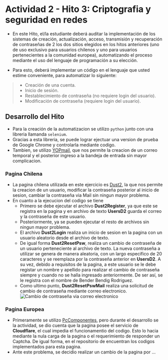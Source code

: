 Actividad 2 - Hito 3: Criptografia y seguridad en redes
===============
- En este Hito, el/la estudiante deberá auditar la implementación de los sistemas de creación, actualización, acceso, transmisión y recuperación de contraseñas de 2 los dos sitios elegidos en los hitos anteriores (uno de uso exclusivo para usuarios chilenos y uno para usuarios pertenecientes a la comunidad europea), automatizando el proceso mediante el uso del lenguaje de programación a su elección.

- Para esto, deberá implementar un código en el lenguaje que usted estime conveniente, para automatizar lo siguiente:
>
> - Creación de una cuenta.
> - Inicio de sesión.
> - Restablecimiento de contraseña (no requiere login del usuario).
> - Modificación de contraseña (requiere login del usuario).
> 

## Desarrollo del Hito

- Para la creación de la automatizacion se utilizo `python` junto con una libreria llamanda `selenium`.
- Gracias a esta libreria, se puede lograr ejectuar una version de prueba de Google Chrome y controlarla mediante codigo.
- Tambien, se utilizo [YOPmail](https://yopmail.com/es/), que nos permite la creacion de un correo temporal y el posterior ingreso a la bandeja de entrada sin mayor complicacion.


### Pagina Chilena 

- La pagina chilena utilizada en este ejercicio es [Dust2](https://dust2.gg/), la que nos permite la creacion de un usuario, modificar la contraseña posterior al inicio de sesion, cambiar la contraseña via Mail sin ningun mayor problema.
- En cuanto a la ejecucion del codigo se tiene
  - Primero se debe ejecutar el archivo **Dust2Register**, ya que este se registra en la pagina y en archivo de texto **UsersD2** guarda el correo y la contraseña de este usuario. 
  - Posteriormente, ya se pueden ejecutar el resto de archivos sin ningun mayor problema.
  - El archivo **Dust2Login** realiza un inicio de sesion en la pagina con un usuario aleatorio desde el archivo de texto.
  - De igual forma **Dust2ResetPsw**, realiza un cambio de contraseña de un usuario perteneciente al archivo de texto. La nueva contraseña a utilizar se genera de manera aleatoria, con un largo especifico de 20 caracteres y se reemplaza por la contraseña anterior en **UsersD2**. A su vez, debido a requisitos de la pagina, a este usuario se le debe registar un nombre y apellido para realizar el cambio de contraseña siempre y cuando no se halla ingresado anteriormente. De ser así, se le registra con el nombre de Bender Bendig Rodriguez. 
  - Como ultimo punto, **Dust2ResetPswMail** realiza una solicitud de cambio de contraseña mediante correo electronico. 
![Cambio de contraseña via correo electronico](Pagina_Chilena/ResetPswMail.png)

### Pagina Europea 

- Primeramente se utilizo [PcComponentes](https://www.pccomponentes.com/), pero durante el desarrollo se la actividad, se dio cuenta que la pagina posee el servicio de **Cloudflare**, el cual impedia el funcionamentio del codigo. Esto lo hacia mediante la nula carga de la pagina o el requerimiento de responder un Captcha. De igual forma, en el repositorio de encuentran los codigos implementados para esta pagina.
- Ante este problema, se decidio realizar un cambio de la pagina por ...
